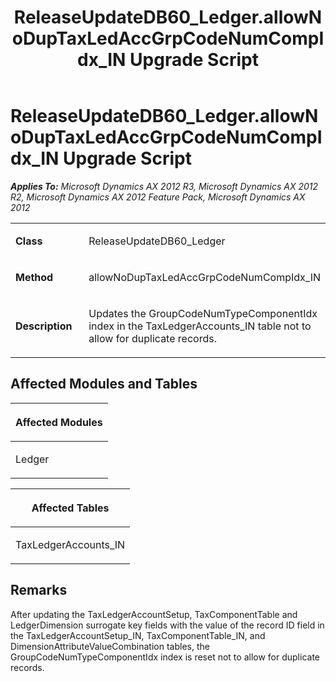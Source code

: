 ﻿---
title: ReleaseUpdateDB60_Ledger.allowNoDupTaxLedAccGrpCodeNumCompIdx_IN Upgrade Script
TOCTitle: ReleaseUpdateDB60_Ledger.allowNoDupTaxLedAccGrpCodeNumCompIdx_IN Upgrade Script
ms:assetid: bba3d31a-7353-df0a-5788-4be67d7d565e
ms:mtpsurl: https://msdn.microsoft.com/en-us/library/JJ686639(v=AX.60)
ms:contentKeyID: 49710847
ms.date: 05/18/2015
mtps_version: v=AX.60
---

# ReleaseUpdateDB60\_Ledger.allowNoDupTaxLedAccGrpCodeNumCompIdx\_IN Upgrade Script 


_**Applies To:** Microsoft Dynamics AX 2012 R3, Microsoft Dynamics AX 2012 R2, Microsoft Dynamics AX 2012 Feature Pack, Microsoft Dynamics AX 2012_

<table>
<colgroup>
<col style="width: 50%" />
<col style="width: 50%" />
</colgroup>
<tbody>
<tr class="odd">
<td><p><strong>Class</strong></p></td>
<td><p>ReleaseUpdateDB60_Ledger</p></td>
</tr>
<tr class="even">
<td><p><strong>Method</strong></p></td>
<td><p>allowNoDupTaxLedAccGrpCodeNumCompIdx_IN</p></td>
</tr>
<tr class="odd">
<td><p><strong>Description</strong></p></td>
<td><p>Updates the GroupCodeNumTypeComponentIdx index in the TaxLedgerAccounts_IN table not to allow for duplicate records.</p></td>
</tr>
</tbody>
</table>


## Affected Modules and Tables

<table>
<colgroup>
<col style="width: 100%" />
</colgroup>
<thead>
<tr class="header">
<th><p>Affected Modules</p></th>
</tr>
</thead>
<tbody>
<tr class="odd">
<td><p>Ledger</p></td>
</tr>
</tbody>
</table>


<table>
<colgroup>
<col style="width: 100%" />
</colgroup>
<thead>
<tr class="header">
<th><p>Affected Tables</p></th>
</tr>
</thead>
<tbody>
<tr class="odd">
<td><p>TaxLedgerAccounts_IN</p></td>
</tr>
</tbody>
</table>


## Remarks

After updating the TaxLedgerAccountSetup, TaxComponentTable and LedgerDimension surrogate key fields with the value of the record ID field in the TaxLedgerAccountSetup\_IN, TaxComponentTable\_IN, and DimensionAttributeValueCombination tables, the GroupCodeNumTypeComponentIdx index is reset not to allow for duplicate records.

  


